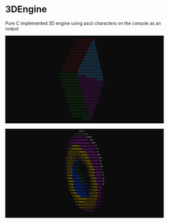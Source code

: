 # 3DEngine

Pure C implemented 3D engine using ascii characters on the console as an output

![cube](imgs/cube.png)

![torus](imgs/torus.png)